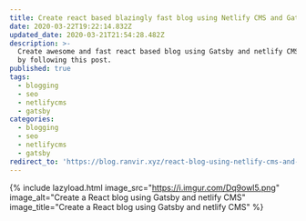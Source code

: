 ```yaml
---
title: Create react based blazingly fast blog using Netlify CMS and Gatsby
date: 2020-03-22T19:22:14.832Z
updated_date: 2020-03-21T21:54:28.482Z
description: >-
  Create awesome and fast react based blog using Gatsby and netlify CMS easily
  by following this post.
published: true
tags:
  - blogging
  - seo
  - netlifycms
  - gatsby
categories:
  - blogging
  - seo
  - netlifycms
  - gatsby
redirect_to: 'https://blog.ranvir.xyz/react-blog-using-netlify-cms-and-gatsby/'
---
```

{% include lazyload.html image_src="https://i.imgur.com/Dq9owl5.png" image_alt="Create a React blog using Gatsby and netlify CMS" image_title="Create a React blog using Gatsby and netlify CMS" %}